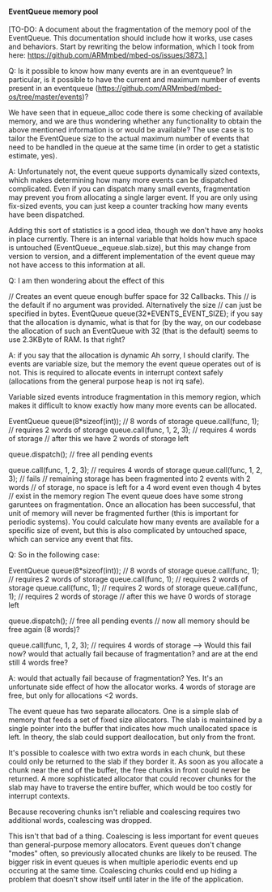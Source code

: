 #### EventQueue memory pool

[TO-DO: A document about the fragmentation of the memory pool of the EventQueue. This documentation should include how it works, use cases and behaviors. Start by rewriting the below information, which I took from here: https://github.com/ARMmbed/mbed-os/issues/3873.]

Q: Is it possible to know how many events are in an eventqueue? In particular, is it possible to have the current and maximum number of events present in an eventqueue (https://github.com/ARMmbed/mbed-os/tree/master/events)?

We have seen that in equeue_alloc code there is some checking of available memory, and we are thus wondering whether any functionality to obtain the above mentioned information is or would be available? The use case is to tailor the EventQueue size to the actual maximum number of events that need to be handled in the queue at the same time (in order to get a statistic estimate, yes).

A: Unfortunately not, the event queue supports dynamically sized contexts, which makes determining how many more events can be dispatched complicated. Even if you can dispatch many small events, fragmentation may prevent you from allocating a single larger event. If you are only using fix-sized events, you can just keep a counter tracking how many events have been dispatched.

Adding this sort of statistics is a good idea, though we don't have any hooks in place currently. There is an internal variable that holds how much space is untouched (EventQueue._equeue.slab.size), but this may change from version to version, and a different implementation of the event queue may not have access to this information at all.

Q: I am then wondering about the effect of this

// Creates an event queue enough buffer space for 32 Callbacks. This
// is the default if no argument was provided. Alternatively the size
// can just be specified in bytes.
EventQueue queue(32*EVENTS_EVENT_SIZE);
if you say that the allocation is dynamic, what is that for (by the way, on our codebase the allocation of such an EventQueue with 32 (that is the default) seems to use 2.3KByte of RAM. Is that right?

A: if you say that the allocation is dynamic
Ah sorry, I should clarify. The events are variable size, but the memory the event queue operates out of is not. This is required to allocate events in interrupt context safely (allocations from the general purpose heap is not irq safe).

Variable sized events introduce fragmentation in this memory region, which makes it difficult to know exactly how many more events can be allocated.

EventQueue queue(8*sizeof(int)); // 8 words of storage
queue.call(func, 1);       // requires 2 words of storage
queue.call(func, 1, 2, 3); // requires 4 words of storage
// after this we have 2 words of storage left

queue.dispatch(); // free all pending events

queue.call(func, 1, 2, 3); // requires 4 words of storage
queue.call(func, 1, 2, 3); // fails
// remaining storage has been fragmented into 2 events with 2 words 
// of storage, no space is left for a 4 word event even though 4 bytes
// exist in the memory region
The event queue does have some strong garuntees on fragmentation. Once an allocation has been successful, that unit of memory will never be fragmented further (this is important for periodic systems). You could calculate how many events are available for a specific size of event, but this is also complicated by untouched space, which can service any event that fits.

Q: So in the following case:

EventQueue queue(8*sizeof(int)); // 8 words of storage
queue.call(func, 1);       // requires 2 words of storage
queue.call(func, 1);       // requires 2 words of storage
queue.call(func, 1);       // requires 2 words of storage
queue.call(func, 1);       // requires 2 words of storage
// after this we have 0 words of storage left

queue.dispatch();  // free all pending events
// now all memory should be free again (8 words)?

queue.call(func, 1, 2, 3); // requires 4 words of storage --> Would this fail now?
would that actually fail because of fragmentation?
and are at the end still 4 words free?

A: would that actually fail because of fragmentation?
Yes. It's an unfortunate side effect of how the allocator works. 4 words of storage are free, but only for allocations <2 words.

The event queue has two separate allocators. One is a simple slab of memory that feeds a set of fixed size allocators. The slab is maintained by a single pointer into the buffer that indicates how much unallocated space is left. In theory, the slab could support deallocation, but only from the front.

It's possible to coalesce with two extra words in each chunk, but these could only be returned to the slab if they border it. As soon as you allocate a chunk near the end of the buffer, the free chunks in front could never be returned. A more sophisticated allocator that could recover chunks for the slab may have to traverse the entire buffer, which would be too costly for interrupt contexts.

Because recovering chunks isn't reliable and coalescing requires two additional words, coalescing was dropped.

This isn't that bad of a thing. Coalescing is less important for event queues than general-purpose memory allocators. Event queues don't change "modes" often, so previously allocated chunks are likely to be reused. The bigger risk in event queues is when multiple aperiodic events end up occuring at the same time. Coalescing chunks could end up hiding a problem that doesn't show itself until later in the life of the application.
